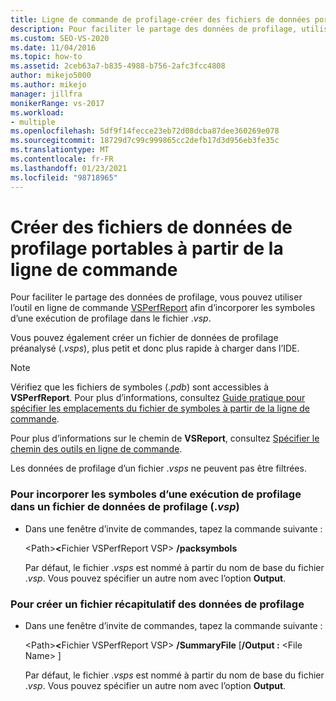 ```yaml
---
title: Ligne de commande de profilage-créer des fichiers de données portables
description: Pour faciliter le partage des données de profilage, utilisez l’outil en ligne de commande VSPerfReport.exe pour incorporer les symboles pour une exécution de profilage dans le fichier. vsp.
ms.custom: SEO-VS-2020
ms.date: 11/04/2016
ms.topic: how-to
ms.assetid: 2ceb63a7-b835-4988-b756-2afc3fcc4808
author: mikejo5000
ms.author: mikejo
manager: jillfra
monikerRange: vs-2017
ms.workload:
- multiple
ms.openlocfilehash: 5df9f14fecce23eb72d08dcba87dee360269e078
ms.sourcegitcommit: 18729d7c99c999865cc2defb17d3d956eb3fe35c
ms.translationtype: MT
ms.contentlocale: fr-FR
ms.lasthandoff: 01/23/2021
ms.locfileid: "98718965"
---
```

# <a name="create-portable-profiling-data-files-from-the-command-line"></a>Créer des fichiers de données de profilage portables à partir de la ligne de commande
Pour faciliter le partage des données de profilage, vous pouvez utiliser l’outil en ligne de commande [VSPerfReport](../profiling/vsperfreport.md) afin d’incorporer les symboles d’une exécution de profilage dans le fichier .*vsp*.

 Vous pouvez également créer un fichier de données de profilage préanalysé (.*vsps*), plus petit et donc plus rapide à charger dans l’IDE.

> [!NOTE]
> Vérifiez que les fichiers de symboles (.*pdb*) sont accessibles à **VSPerfReport**. Pour plus d’informations, consultez [Guide pratique pour spécifier les emplacements du fichier de symboles à partir de la ligne de commande](../profiling/how-to-specify-symbol-file-locations-from-the-command-line.md).
>
> Pour plus d’informations sur le chemin de **VSReport**, consultez [Spécifier le chemin des outils en ligne de commande](../profiling/specifying-the-path-to-profiling-tools-command-line-tools.md).
>
> Les données de profilage d’un fichier .*vsps* ne peuvent pas être filtrées.

### <a name="to-embed-the-symbols-for-a-profiling-run-into-a-profiling-data-vsp-file"></a>Pour incorporer les symboles d’une exécution de profilage dans un fichier de données de profilage (.*vsp*)

- Dans une fenêtre d’invite de commandes, tapez la commande suivante :

   \<Path><strong>\<</strong>Fichier VSPerfReport VSP> **/packsymbols**

   Par défaut, le fichier .*vsps* est nommé à partir du nom de base du fichier .*vsp*. Vous pouvez spécifier un autre nom avec l’option **Output**.

### <a name="to-create-a-summary-profiling-data-file"></a>Pour créer un fichier récapitulatif des données de profilage

- Dans une fenêtre d’invite de commandes, tapez la commande suivante :

   \<Path><strong>\<</strong>Fichier VSPerfReport VSP> **/SummaryFile** [**/Output :** \<File Name> ]

   Par défaut, le fichier .*vsps* est nommé à partir du nom de base du fichier .*vsp*. Vous pouvez spécifier un autre nom avec l’option **Output**.
